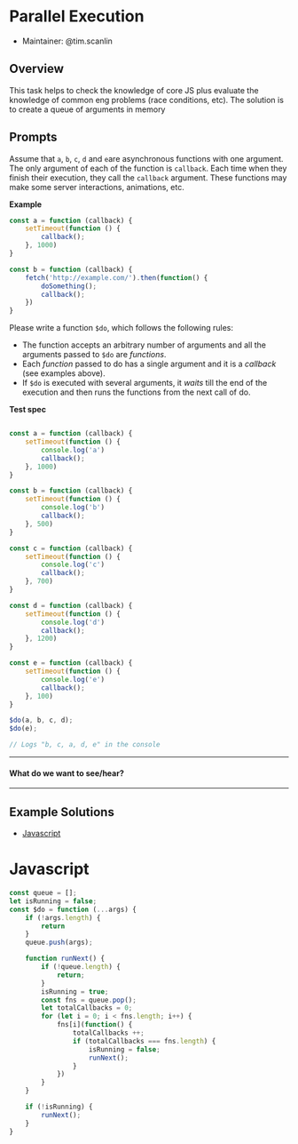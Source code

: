 # Parallel Execution

- Maintainer: @tim.scanlin

## Overview

This task helps to check the knowledge of core JS plus evaluate the knowledge of common eng problems (race conditions, etc). The solution is to create a queue of arguments in memory


## Prompts

Assume that `a`, `b`, `c`, `d` and `e`are asynchronous functions with one argument. The only argument of each of the function is `callback`. Each time when they finish their execution, they call the `callback` argument. These functions may make some server interactions, animations, etc.

**Example**

```js
const a = function (callback) {
    setTimeout(function () {
        callback();
    }, 1000)
}

const b = function (callback) {
    fetch('http://example.com/').then(function() {
        doSomething();
        callback();
    })
}
```

Please write a function `$do`, which follows the following rules:

- The function accepts an arbitrary number of arguments and all the arguments passed to `$do` are _functions_.
- Each _function_ passed to do has a single argument and it is a _callback_ (see examples above).
- If `$do` is executed with several arguments, it _waits_ till the end of the execution and then runs the functions from the next call of do.

**Test spec**

```js

const a = function (callback) {
    setTimeout(function () {
        console.log('a')
        callback();
    }, 1000)
}

const b = function (callback) {
    setTimeout(function () {
        console.log('b')
        callback();
    }, 500)
}

const c = function (callback) {
    setTimeout(function () {
        console.log('c')
        callback();
    }, 700)
}

const d = function (callback) {
    setTimeout(function () {
        console.log('d')
        callback();
    }, 1200)
}

const e = function (callback) {
    setTimeout(function () {
        console.log('e')
        callback();
    }, 100)
}

$do(a, b, c, d);
$do(e);

// Logs "b, c, a, d, e" in the console
```

----

#### What do we want to see/hear?

----

## Example Solutions

- [Javascript](#Javascript)

# Javascript

```javascript
const queue = [];
let isRunning = false;
const $do = function (...args) {
    if (!args.length) {
        return
    }
    queue.push(args);

    function runNext() {
        if (!queue.length) {
            return;
        }
        isRunning = true;
        const fns = queue.pop();
        let totalCallbacks = 0;
        for (let i = 0; i < fns.length; i++) {
            fns[i](function() {
                totalCallbacks ++;
                if (totalCallbacks === fns.length) {
                    isRunning = false;
                    runNext();
                }
            })
        }
    }

    if (!isRunning) {
        runNext();
    }
}
```
